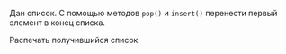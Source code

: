 Дан список. С помощью методов `pop()` и `insert()` перенести первый элемент в конец списка.

Распечать получившийся список.
